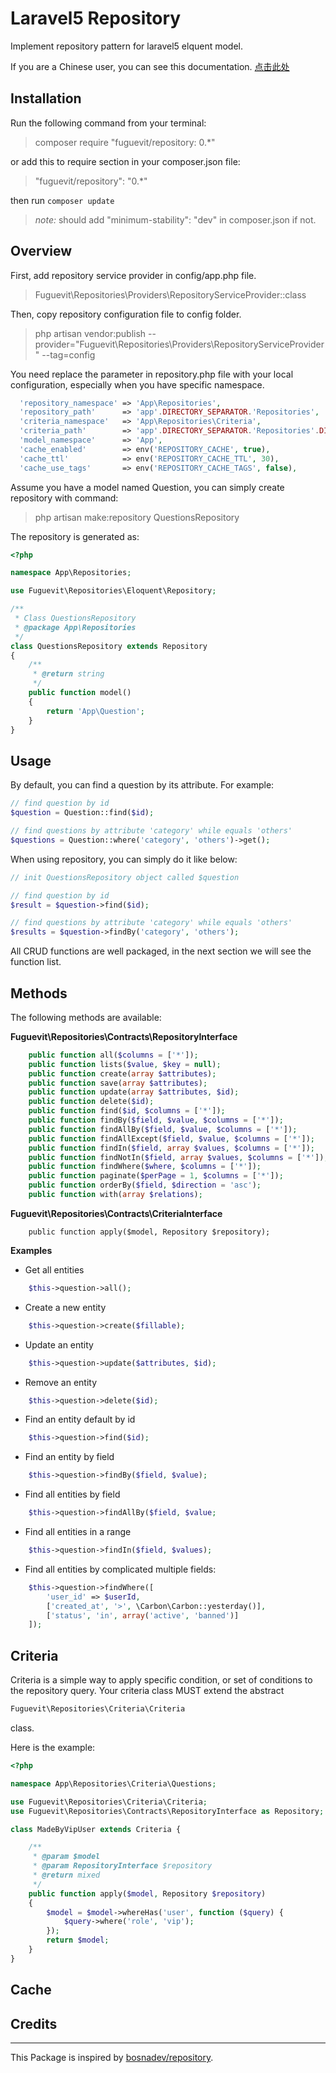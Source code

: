 # Laravel5 Repository

Implement repository pattern for laravel5 elquent model.

If you are a Chinese user, you can see this documentation. [点击此处](https://github.com/fuguevit/repository/blob/master/README_ZH.md)

## Installation

Run the following command from your terminal:

> composer require "fuguevit/repository: 0.*"

or add this to require section in  your composer.json file:

> "fuguevit/repository": "0.*"

then run `composer update`

> *note:* should add "minimum-stability": "dev" in composer.json if not.

## Overview

First, add repository service provider in config/app.php file.

> Fuguevit\Repositories\Providers\RepositoryServiceProvider::class

Then, copy repository configuration file to config folder.

> php artisan vendor:publish --provider="Fuguevit\Repositories\Providers\RepositoryServiceProvider" --tag=config

You need replace the parameter in repository.php file with your local configuration, especially when you have specific namespace.

```php
  'repository_namespace' => 'App\Repositories',
  'repository_path' 	 => 'app'.DIRECTORY_SEPARATOR.'Repositories',
  'criteria_namespace'   => 'App\Repositories\Criteria',
  'criteria_path'        => 'app'.DIRECTORY_SEPARATOR.'Repositories'.DIRECTORY_SEPARATOR.'Criteria',
  'model_namespace' 	 => 'App',
  'cache_enabled'   	 => env('REPOSITORY_CACHE', true),
  'cache_ttl'       	 => env('REPOSITORY_CACHE_TTL', 30),
  'cache_use_tags'       => env('REPOSITORY_CACHE_TAGS', false),
```
 
Assume you have a model named Question, you can simply create repository with command: 

> php artisan make:repository QuestionsRepository

The repository is generated as:

```php
<?php

namespace App\Repositories;

use Fuguevit\Repositories\Eloquent\Repository;

/**
 * Class QuestionsRepository
 * @package App\Repositories
 */
class QuestionsRepository extends Repository
{
    /**
     * @return string
     */
    public function model()
    {
        return 'App\Question';
    }
}
```

## Usage

By default, you can find a question by its attribute. For example:

```php
// find question by id
$question = Question::find($id);

// find questions by attribute 'category' while equals 'others'
$questions = Question::where('category', 'others')->get();
```

When using repository, you can simply do it like below:

```php
// init QuestionsRepository object called $question

// find question by id
$result = $question->find($id);

// find questions by attribute 'category' while equals 'others'
$results = $question->findBy('category', 'others');
```

All CRUD functions are well packaged, in the next section we will see the function list.

## Methods

The following methods are available:

**Fuguevit\Repositories\Contracts\RepositoryInterface**

```php
    public function all($columns = ['*']);
    public function lists($value, $key = null);
    public function create(array $attributes);
    public function save(array $attributes);
    public function update(array $attributes, $id);
    public function delete($id);
    public function find($id, $columns = ['*']);
    public function findBy($field, $value, $columns = ['*']);
    public function findAllBy($field, $value, $columns = ['*']);
    public function findAllExcept($field, $value, $columns = ['*']);
    public function findIn($field, array $values, $columns = ['*']);
    public function findNotIn($field, array $values, $columns = ['*']);
    public function findWhere($where, $columns = ['*']);
    public function paginate($perPage = 1, $columns = ['*']);
    public function orderBy($field, $direction = 'asc');
    public function with(array $relations);
```

**Fuguevit\Repositories\Contracts\CriteriaInterface**

```
    public function apply($model, Repository $repository);
```

**Examples**

- Get all entities

```php
    $this->question->all();
```

- Create a new entity

```php
    $this->question->create($fillable);
```

- Update an entity

```php
    $this->question->update($attributes, $id);
```

- Remove an entity

```php
    $this->question->delete($id);
```

- Find an entity default by id

```php
    $this->question->find($id);
```

- Find an entity by field

```php
    $this->question->findBy($field, $value);
```

- Find all entities by field

```php
    $this->question->findAllBy($field, $value;
```

- Find all entities in a range

```php
    $this->question->findIn($field, $values);
```

- Find all entities by complicated multiple fields:

```php
    $this->question->findWhere([
        'user_id' => $userId,
        ['created_at', '>', \Carbon\Carbon::yesterday()],
        ['status', 'in', array('active', 'banned')]
    ]);
```

## Criteria

Criteria is a simple way to apply specific condition, or set of conditions to the repository query. Your criteria class MUST extend the abstract 
```php 
Fuguevit\Repositories\Criteria\Criteria
```
class.

Here is the example:

```php
<?php 

namespace App\Repositories\Criteria\Questions;

use Fuguevit\Repositories\Criteria\Criteria;
use Fuguevit\Repositories\Contracts\RepositoryInterface as Repository;

class MadeByVipUser extends Criteria {

    /**
     * @param $model
     * @param RepositoryInterface $repository
     * @return mixed
     */
    public function apply($model, Repository $repository)
    {
        $model = $model->whereHas('user', function ($query) {
            $query->where('role', 'vip');
        });
        return $model;
    }
}
```



## Cache


## Credits
----
This Package is inspired by [bosnadev/repository](https://github.com/bosnadev/repository).